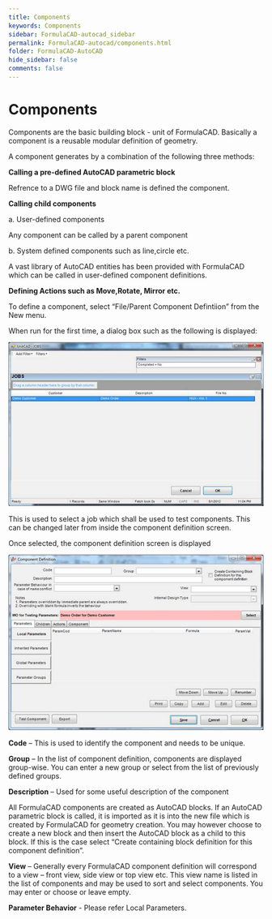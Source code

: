 ```yaml
---
title: Components
keywords: Components
sidebar: FormulaCAD-autocad_sidebar
permalink: FormulaCAD-autocad/components.html
folder: FormulaCAD-AutoCAD
hide_sidebar: false
comments: false
---
```

# Components



Components are the basic building block - unit of FormulaCAD.  Basically a component is a reusable modular definition of geometry.

A component generates by a combination of the following three methods:

   **Calling a pre-defined AutoCAD parametric block**

Refrence to a DWG file and block name is defined the component.



   **Calling child components**

a.  User-defined components

Any component can be called by a parent component



b.  System defined components such as line,circle etc.

A vast library of AutoCAD entities has been provided with FormulaCAD which can be called in user-defined component definitions.



  **Defining Actions such as Move,Rotate, Mirror etc.**

To define a component, select “File/Parent Component Defintiion” from the New menu.

When run for the first time, a dialog box such as the following is displayed:

![](/images/components-FormulaCAD-jobs.jpg)

This is used to select a job which shall be used to test components.  This can be changed later from inside the component definition screen.

Once selected, the component definition screen is displayed

![](/images/components-compon-defi.jpg)

**Code** – This is used to identify the component and needs to be unique.

**Group** – In the list of component definition, components are displayed group-wise. You can enter a new group or select from the list of previously defined groups.

**Description** – Used for some useful description of the component

All FormulaCAD components are created as AutoCAD blocks. If an AutoCAD parametric block is called, it is imported as it is into the new file which is created by FormulaCAD for geometry creation. You may however choose to create a new block and then insert the AutoCAD block as a child to this block. If this is the case select “Create containing block definition for this component definition”.

**View** – Generally every FormulaCAD component definition will correspond to a view – front view, side view or top view etc. This view name is listed in the list of components and may be used to sort and select components. You may enter or choose or leave empty.

**Parameter Behavior** - Please refer Local Parameters.



